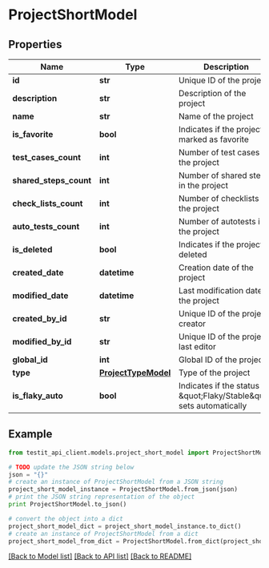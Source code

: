 # ProjectShortModel


## Properties
Name | Type | Description | Notes
------------ | ------------- | ------------- | -------------
**id** | **str** | Unique ID of the project | 
**description** | **str** | Description of the project | [optional] 
**name** | **str** | Name of the project | 
**is_favorite** | **bool** | Indicates if the project is marked as favorite | 
**test_cases_count** | **int** | Number of test cases in the project | [optional] 
**shared_steps_count** | **int** | Number of shared steps in the project | [optional] 
**check_lists_count** | **int** | Number of checklists in the project | [optional] 
**auto_tests_count** | **int** | Number of autotests in the project | [optional] 
**is_deleted** | **bool** | Indicates if the project is deleted | 
**created_date** | **datetime** | Creation date of the project | 
**modified_date** | **datetime** | Last modification date of the project | [optional] 
**created_by_id** | **str** | Unique ID of the project creator | 
**modified_by_id** | **str** | Unique ID of the project last editor | [optional] 
**global_id** | **int** | Global ID of the project | 
**type** | [**ProjectTypeModel**](ProjectTypeModel.md) | Type of the project | 
**is_flaky_auto** | **bool** | Indicates if the status \&quot;Flaky/Stable\&quot; sets automatically | 

## Example

```python
from testit_api_client.models.project_short_model import ProjectShortModel

# TODO update the JSON string below
json = "{}"
# create an instance of ProjectShortModel from a JSON string
project_short_model_instance = ProjectShortModel.from_json(json)
# print the JSON string representation of the object
print ProjectShortModel.to_json()

# convert the object into a dict
project_short_model_dict = project_short_model_instance.to_dict()
# create an instance of ProjectShortModel from a dict
project_short_model_from_dict = ProjectShortModel.from_dict(project_short_model_dict)
```
[[Back to Model list]](../README.md#documentation-for-models) [[Back to API list]](../README.md#documentation-for-api-endpoints) [[Back to README]](../README.md)


